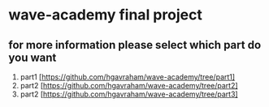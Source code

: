 # wave-academy final project
## for more information please select which part do you want
1. part1 [https://github.com/hgavraham/wave-academy/tree/part1]
2. part2 [https://github.com/hgavraham/wave-academy/tree/part2]
3. part2 [https://github.com/hgavraham/wave-academy/tree/part3]

